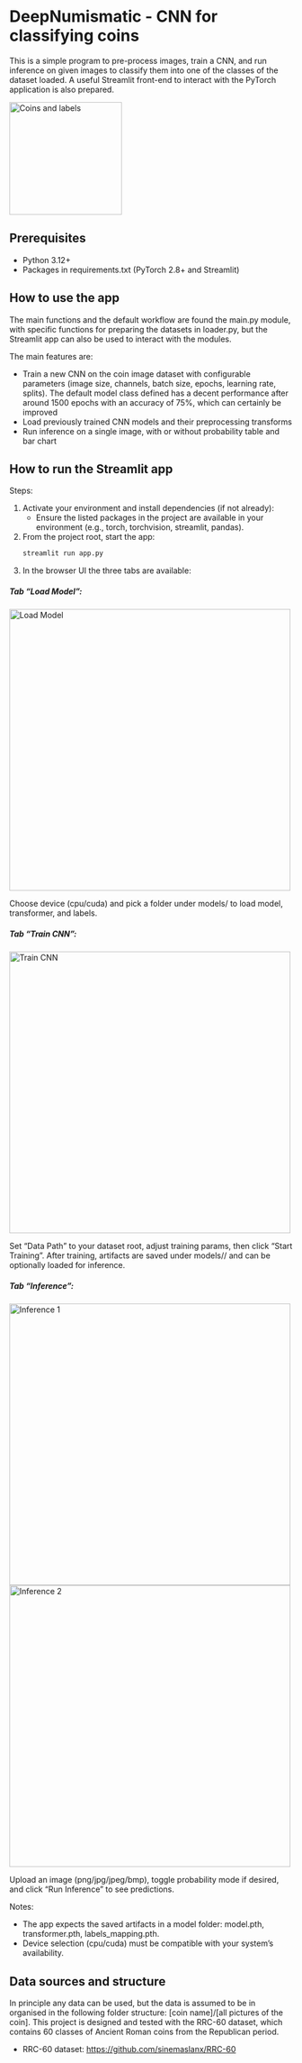 # DeepNumismatic - CNN for classifying coins

This is a simple program to pre-process images, train a CNN, and run inference on given images to classify them into one of the classes of the dataset loaded.
A useful Streamlit front-end to interact with the PyTorch application is also prepared.

<img alt="Coins and labels" height="200" src="data/demo/check.png" width="200"/>

## Prerequisites
- Python 3.12+
- Packages in requirements.txt (PyTorch 2.8+ and Streamlit)

## How to use the app
The main functions and the default workflow are found the main.py module, with specific functions for preparing the datasets in loader.py, 
but the Streamlit app can also be used to interact with the modules.

The main features are:
  - Train a new CNN on the coin image dataset with configurable parameters (image size, channels, batch size, epochs, learning rate, splits). The default model class defined has a decent performance after around 1500 epochs with an accuracy of 75%, which can certainly be improved
  - Load previously trained CNN models and their preprocessing transforms
  - Run inference on a single image, with or without probability table and bar chart

## How to run the Streamlit app
Steps:
1) Activate your environment and install dependencies (if not already):
   - Ensure the listed packages in the project are available in your environment (e.g., torch, torchvision, streamlit, pandas).
2) From the project root, start the app:
   ```bash
   streamlit run app.py
   ```
3) In the browser UI the three tabs are available:
##### Tab “Load Model”:

<img alt="Load Model" src="data/demo/0.png" width="500"/>

Choose device (cpu/cuda) and pick a folder under models/ to load model, transformer, and labels.

##### Tab “Train CNN”:
<img alt="Train CNN" src="data/demo/1.png" width="500"/>
 
Set “Data Path” to your dataset root, adjust training params, then click “Start Training”.
 After training, artifacts are saved under models/<timestamp>/ and can be optionally loaded for inference.
 
##### Tab “Inference”:
<img alt="Inference 1" src="data/demo/2.png" width="500"/>
<img alt="Inference 2" src="data/demo/3.png" width="500"/>

Upload an image (png/jpg/jpeg/bmp), toggle probability mode if desired, and click “Run Inference” to see predictions.

Notes:
- The app expects the saved artifacts in a model folder: model.pth, transformer.pth, labels_mapping.pth.
- Device selection (cpu/cuda) must be compatible with your system’s availability.

## Data sources and structure

In principle any data can be used, but the data is assumed to be in organised in the following folder structure: [coin name]/[all pictures of the coin].
This project is designed and tested with the RRC-60 dataset, which contains 60 classes of Ancient Roman coins from the Republican period.
- RRC-60 dataset: https://github.com/sinemaslanx/RRC-60